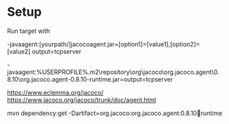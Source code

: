 # Setup
Run target with

-javaagent:[yourpath/]jacocoagent.jar=[option1]=[value1],[option2]=[value2]
output=tcpserver

-javaagent:%USERPROFILE%\.m2\repository\org\jacoco\org.jacoco.agent\0.8.10\org.jacoco.agent-0.8.10-runtime.jar=output=tcpserver

https://www.eclemma.org/jacoco/
https://www.jacoco.org/jacoco/trunk/doc/agent.html

mvn dependency:get -Dartifact=org.jacoco:org.jacoco.agent:0.8.10:jar:runtime
